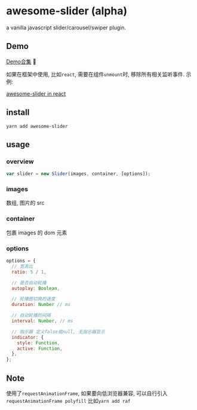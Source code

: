 # awesome-slider (alpha)

a vanilla javascript slider/carousel/swiper plugin.

## Demo

[Demo合集](https://metxnbr.github.io/awesome-slider/demo/) 🚀

如果在框架中使用, 比如`react`, 需要在组件`unmount`时, 移除所有相关监听事件. 示例:

 [awesome-slider in react](https://codesandbox.io/embed/reactawesomeslider-wtbjc)

## install

`yarn add awesome-slider`

## usage

### overview

```js
var slider = new Slider(images, container, [options]);
```

### images

数组, 图片的 src

### container

包裹 images 的 dom 元素

### options

```js
options = {
  // 宽高比
  ratio: 5 / 1,

  // 是否自动轮播
  autoplay: Boolean,

  // 轮播图切换的速度
  duration: Number // ms

  // 自动轮播的间隔
  interval: Number, // ms

  // 指示器 定义false或null, 无指示器显示
  indicator: {
    style: Function,
    active: Function,
  },
};
```

## Note

使用了`requestAnimationFrame`, 如果要向低浏览器兼容, 可以自行引入`requestAnimationFrame polyfill` 比如`yarn add raf`
